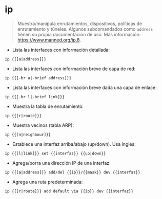 # ip

> Muestra/manipula enrutamientos, dispositivos, políticas de enrutamiento y túneles.
> Algunos subcomandados como `address` tienen su propia documentación de uso.
> Más información: <https://www.manned.org/ip.8>.

- Lista las interfaces con información detallada:

`ip {{[a|address]}}`

- Lista las interfaces con información breve de capa de red:

`ip {{[-br a|-brief address]}}`

- Lista las interfaces con información breve dada una capa de enlace:

`ip {{[-br l|-brief link]}}`

- Muestra la tabla de enrutamiento:

`ip {{[r|route]}}`

- Muestra vecinos (tabla ARP):

`ip {{[n|neighbour]}}`

- Establece una interfaz arriba/abajo (up/down). Usa inglés:

`ip {{[l|link]}} set {{interfaz}} {{up|down}}`

- Agrega/borra una dirección IP de una interfaz:

`ip {{[a|address]}} add/del {{ip}}/{{mask}} dev {{interfaz}}`

- Agrega una ruta predeterminada:

`ip {{[r|route]}} add default via {{ip}} dev {{interfaz}}`
